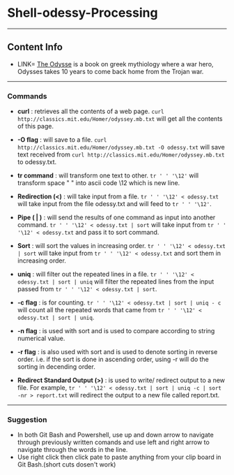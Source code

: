 
# Shell-odessy-Processing 
---
## Content Info
- LINK= [The Odysse](http://classics.mit.edu/Homer/odyssey.mb.txt) is a book on greek mythiology where a war hero, Odysses takes 10 years to come back home from the Trojan war.

---
### Commands

  

-  **curl** : retrieves all the contents of a web page. 
 ```curl http://classics.mit.edu/Homer/odyssey.mb.txt``` will get all the contents of this page.

  

-  **-O flag** : will save to a file. 
 ```curl http://classics.mit.edu/Homer/odyssey.mb.txt -O odessy.txt``` will save text received from ```curl http://classics.mit.edu/Homer/odyssey.mb.txt``` to odessy.txt.

  

-  **tr command** : will transform one text to other.
 ```tr ' ' '\12'``` will transform space " " into ascii code \12 which is new line.

  

-  **Redirection (<)** : will take input from a file.
 ```tr ' ' '\12' < odessy.txt``` will take input from the file odessy.txt and will feed to ```tr ' ' '\12'```.

  

-  **Pipe ( | )** : will send the results of one command as input into another command. 
 ```tr ' ' '\12' < odessy.txt | sort``` will take input from ```tr ' ' '\12' < odessy.txt``` and pass it to sort command.

  

-  **Sort** : will sort the values in increasing order.
 ```tr ' ' '\12' < odessy.txt | sort``` will take input from ```tr ' ' '\12' < odessy.txt``` and sort them in increasing order.

  

-  **uniq** : will filter out the repeated lines in a file.
 ```tr ' ' '\12' < odessy.txt | sort | uniq``` will filter the repeated lines from the input passed from ```tr ' ' '\12' < odessy.txt | sort```.

  

-  **-c flag** : is for counting. 
 ```tr ' ' '\12' < odessy.txt | sort | uniq - c``` will count all the repeated words that came from ```tr ' ' '\12' < odessy.txt | sort | uniq```.

  

-  **-n flag** : is used with sort and is used to compare according to string numerical value.

  

-  **-r flag** :  is also used with sort and is used to denote sorting in reverse order. i.e. if the sort is done in ascending order, using -r will do the sorting in decending order.

  

-  **Redirect Standard Output (>)** : is used to write/ redirect output to a new file. For example, ```tr ' ' '\12' < odessy.txt | sort | uniq -c | sort -nr > report.txt``` will redirect the output to a new file called report.txt.

  

---
### Suggestion
- In both Git Bash and Powershell, use up and down arrow to navigate through previously written comands and use left and right arrow to navigate through the words in the line.
- Use right click then click pate to paste anything from your clip board in Git Bash.(short cuts dosen't work)